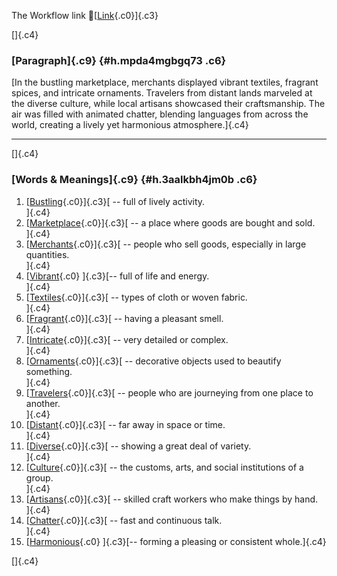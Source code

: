 The Workflow link
👏[[Link](https://www.google.com/url?q=http://www.google.com&sa=D&source=editors&ust=1760301487133595&usg=AOvVaw09KljjlG_SOWYh87CkNEmT){.c0}]{.c3}

[]{.c4}

### [Paragraph]{.c9} {#h.mpda4mgbgq73 .c6}

[In the bustling marketplace, merchants displayed vibrant textiles,
fragrant spices, and intricate ornaments. Travelers from distant lands
marveled at the diverse culture, while local artisans showcased their
craftsmanship. The air was filled with animated chatter, blending
languages from across the world, creating a lively yet harmonious
atmosphere.]{.c4}

------------------------------------------------------------------------

[]{.c4}

### [Words & Meanings]{.c9} {#h.3aalkbh4jm0b .c6}

1.  [[Bustling](https://www.google.com/url?q=http://www.google.com&sa=D&source=editors&ust=1760301487134822&usg=AOvVaw0KfBY4Jg_iXrPttD8JJfOI){.c0}]{.c3}[ --
    full of lively activity.\
    ]{.c4}
2.  [[Marketplace](https://www.google.com/url?q=http://www.google.com&sa=D&source=editors&ust=1760301487135071&usg=AOvVaw1H_iTIOtfB8WWAlGE4dTEt){.c0}]{.c3}[ --
    a place where goods are bought and sold.\
    ]{.c4}
3.  [[Merchants](https://www.google.com/url?q=http://www.google.com&sa=D&source=editors&ust=1760301487135308&usg=AOvVaw3AVwNBQzNQfS2DS4NJ_-rv){.c0}]{.c3}[ --
    people who sell goods, especially in large quantities.\
    ]{.c4}
4.  [[Vibrant](https://www.google.com/url?q=http://www.google.com&sa=D&source=editors&ust=1760301487135564&usg=AOvVaw1Y6piZTdQmuOaMfiKnAVms){.c0}
    ]{.c3}[-- full of life and energy.\
    ]{.c4}
5.  [[Textiles](https://www.google.com/url?q=http://www.google.com&sa=D&source=editors&ust=1760301487135831&usg=AOvVaw1J3y5mXiA2t4xmkUrglMfT){.c0}]{.c3}[ --
    types of cloth or woven fabric.\
    ]{.c4}
6.  [[Fragrant](https://www.google.com/url?q=http://www.google.com&sa=D&source=editors&ust=1760301487136059&usg=AOvVaw2L3bEDxBZRCLMgxivl7Lnv){.c0}]{.c3}[ --
    having a pleasant smell.\
    ]{.c4}
7.  [[Intricate](https://www.google.com/url?q=http://www.google.com&sa=D&source=editors&ust=1760301487136263&usg=AOvVaw2eeuwPyeLO1o7uZUknOvTU){.c0}]{.c3}[ --
    very detailed or complex.\
    ]{.c4}
8.  [[Ornaments](https://www.google.com/url?q=http://www.google.com&sa=D&source=editors&ust=1760301487136468&usg=AOvVaw0Pks_XR37ojOr-qndKhiM2){.c0}]{.c3}[ --
    decorative objects used to beautify something.\
    ]{.c4}
9.  [[Travelers](https://www.google.com/url?q=http://www.google.com&sa=D&source=editors&ust=1760301487136772&usg=AOvVaw2dIS7wAvf4qxL_Gbdz_GIe){.c0}]{.c3}[ --
    people who are journeying from one place to another.\
    ]{.c4}
10. [[Distant](https://www.google.com/url?q=http://www.google.com&sa=D&source=editors&ust=1760301487137045&usg=AOvVaw2jX9idsmmLX4a8Khe_lFBY){.c0}]{.c3}[ --
    far away in space or time.\
    ]{.c4}
11. [[Diverse](https://www.google.com/url?q=http://www.google.com&sa=D&source=editors&ust=1760301487137244&usg=AOvVaw0g_Z-SkehA4KqrmF5lXm83){.c0}]{.c3}[ --
    showing a great deal of variety.\
    ]{.c4}
12. [[Culture](https://www.google.com/url?q=http://www.google.com&sa=D&source=editors&ust=1760301487137448&usg=AOvVaw2xnOlkXlHJhH0T36VVokfV){.c0}]{.c3}[ --
    the customs, arts, and social institutions of a group.\
    ]{.c4}
13. [[Artisans](https://www.google.com/url?q=http://www.google.com&sa=D&source=editors&ust=1760301487137686&usg=AOvVaw1gxLJ4Qk0WsLK9LLISgKq-){.c0}]{.c3}[ --
    skilled craft workers who make things by hand.\
    ]{.c4}
14. [[Chatter](https://www.google.com/url?q=http://www.google.com&sa=D&source=editors&ust=1760301487137911&usg=AOvVaw1C2ttVDLdLlm_KyE_tb5J7){.c0}]{.c3}[ --
    fast and continuous talk.\
    ]{.c4}
15. [[Harmonious](https://www.google.com/url?q=http://www.google.com&sa=D&source=editors&ust=1760301487138114&usg=AOvVaw10rIFaY86pOQ0q9nNJgpVe){.c0}
    ]{.c3}[-- forming a pleasing or consistent whole.]{.c4}

[]{.c4}
